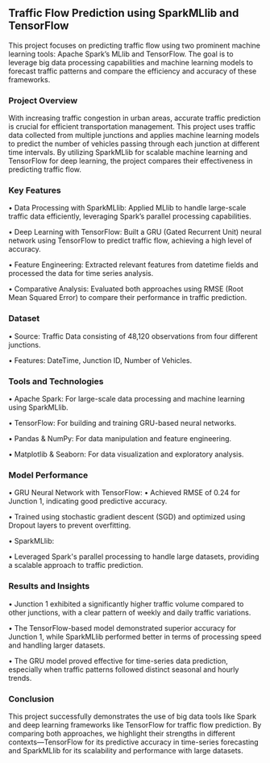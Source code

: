 ## Traffic Flow Prediction using SparkMLlib and TensorFlow

This project focuses on predicting traffic flow using two prominent machine learning tools: Apache Spark’s MLlib and TensorFlow. The goal is to leverage big data processing capabilities and machine learning models to forecast traffic patterns and compare the efficiency and accuracy of these frameworks.

### Project Overview

With increasing traffic congestion in urban areas, accurate traffic prediction is crucial for efficient transportation management. This project uses traffic data collected from multiple junctions and applies machine learning models to predict the number of vehicles passing through each junction at different time intervals. By utilizing SparkMLlib for scalable machine learning and TensorFlow for deep learning, the project compares their effectiveness in predicting traffic flow.

### Key Features

  •	Data Processing with SparkMLlib: Applied MLlib to handle large-scale traffic data efficiently, leveraging Spark’s parallel processing capabilities.
  
  •	Deep Learning with TensorFlow: Built a GRU (Gated Recurrent Unit) neural network using TensorFlow to predict traffic flow, achieving a high level of accuracy.
  
  •	Feature Engineering: Extracted relevant features from datetime fields and processed the data for time series analysis.
  
  •	Comparative Analysis: Evaluated both approaches using RMSE (Root Mean Squared Error) to compare their performance in traffic prediction.

### Dataset

  •	Source: Traffic Data consisting of 48,120 observations from four different junctions.
  
  •	Features: DateTime, Junction ID, Number of Vehicles.  
  
### Tools and Technologies

  •	Apache Spark: For large-scale data processing and machine learning using SparkMLlib.
  
  •	TensorFlow: For building and training GRU-based neural networks.
  
  •	Pandas & NumPy: For data manipulation and feature engineering.
  
  •	Matplotlib & Seaborn: For data visualization and exploratory analysis.

### Model Performance

•	GRU Neural Network with TensorFlow:
  •	Achieved RMSE of 0.24 for Junction 1, indicating good predictive accuracy.
    
  •	Trained using stochastic gradient descent (SGD) and optimized using Dropout layers to prevent overfitting.
    
•	SparkMLlib:
  
  •	Leveraged Spark's parallel processing to handle large datasets, providing a scalable approach to traffic prediction.

### Results and Insights

  •	Junction 1 exhibited a significantly higher traffic volume compared to other junctions, with a clear pattern of weekly and daily traffic variations.
  
  •	The TensorFlow-based model demonstrated superior accuracy for Junction 1, while SparkMLlib performed better in terms of processing speed and handling larger datasets.
  
  •	The GRU model proved effective for time-series data prediction, especially when traffic patterns followed distinct seasonal and hourly trends.

### Conclusion

This project successfully demonstrates the use of big data tools like Spark and deep learning frameworks like TensorFlow for traffic flow prediction. By comparing both approaches, we highlight their strengths in different contexts—TensorFlow for its predictive accuracy in time-series forecasting and SparkMLlib for its scalability and performance with large datasets.



